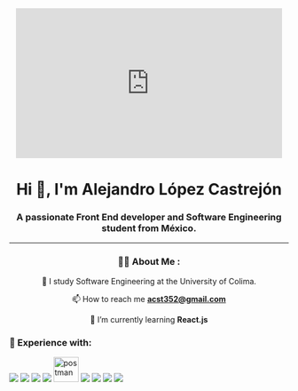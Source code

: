 <div id="header" align="center">
<iframe src="https://giphy.com/embed/lbcLMX9B6sTsGjUmS3" width="480" height="270" frameBorder="0" class="giphy-embed" allowFullScreen></iframe>

<h1 align="center"> Hi 👋, I'm Alejandro López Castrejón</h1>
<h3 align="center"> A passionate Front End developer and Software Engineering student from México.

---

### 👨‍💻 About Me :

📝 I study Software Engineering at the University of Colima.

📫 How to reach me **acst352@gmail.com**

🌱 I’m currently learning **React.js**

<div align="left">
    <h3>🔨 Experience with:</h3>
    <div>
    <img src="https://img.icons8.com/color/48/000000/react-native.png"/>
    <img src="https://img.icons8.com/color/48/000000/javascript.png"/>
    <img src="https://img.icons8.com/color/48/000000/html-5.png"/>
    <img src="https://img.icons8.com/?size=48&id=54087&format=png"/>
    <img src="https://www.vectorlogo.zone/logos/getpostman/getpostman-icon.svg" alt="postman" width="45" height="45"/>
    <img src="https://img.icons8.com/color/48/000000/git.png"/>
    <img src="https://img.icons8.com/color/48/000000/figma--v1.png"/>
    <img src="https://img.icons8.com/color/48/000000/ubuntu--v1.png"/>
    <img src="https://img.icons8.com/?size=48&id=74402&format=png"/>
</p>
